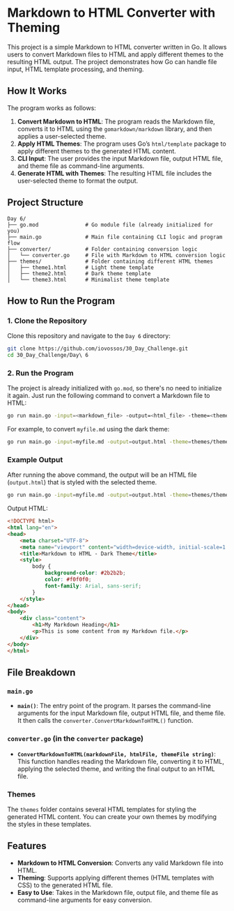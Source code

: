 
# Markdown to HTML Converter with Theming

This project is a simple Markdown to HTML converter written in Go. It allows users to convert Markdown files to HTML and apply different themes to the resulting HTML output. The project demonstrates how Go can handle file input, HTML template processing, and theming.

## How It Works

The program works as follows:

1. **Convert Markdown to HTML**: The program reads the Markdown file, converts it to HTML using the `gomarkdown/markdown` library, and then applies a user-selected theme.
2. **Apply HTML Themes**: The program uses Go’s `html/template` package to apply different themes to the generated HTML content.
3. **CLI Input**: The user provides the input Markdown file, output HTML file, and theme file as command-line arguments.
4. **Generate HTML with Themes**: The resulting HTML file includes the user-selected theme to format the output.

## Project Structure

```
Day 6/
├── go.mod               # Go module file (already initialized for you)
├── main.go              # Main file containing CLI logic and program flow
├── converter/           # Folder containing conversion logic
│   └── converter.go     # File with Markdown to HTML conversion logic
├── themes/              # Folder containing different HTML themes
│   ├── theme1.html      # Light theme template
│   ├── theme2.html      # Dark theme template
│   └── theme3.html      # Minimalist theme template
```

## How to Run the Program

### 1. Clone the Repository

Clone this repository and navigate to the `Day 6` directory:

```bash
git clone https://github.com/iovossos/30_Day_Challenge.git
cd 30_Day_Challenge/Day\ 6
```

### 2. Run the Program

The project is already initialized with `go.mod`, so there's no need to initialize it again. Just run the following command to convert a Markdown file to HTML:

```bash
go run main.go -input=<markdown_file> -output=<html_file> -theme=<theme_file>
```

For example, to convert `myfile.md` using the dark theme:

```bash
go run main.go -input=myfile.md -output=output.html -theme=themes/theme2.html
```

### Example Output

After running the above command, the output will be an HTML file (`output.html`) that is styled with the selected theme.

```bash
go run main.go -input=myfile.md -output=output.html -theme=themes/theme2.html
```

Output HTML:

```html
<!DOCTYPE html>
<html lang="en">
<head>
    <meta charset="UTF-8">
    <meta name="viewport" content="width=device-width, initial-scale=1.0">
    <title>Markdown to HTML - Dark Theme</title>
    <style>
        body {
            background-color: #2b2b2b;
            color: #f0f0f0;
            font-family: Arial, sans-serif;
        }
    </style>
</head>
<body>
    <div class="content">
        <h1>My Markdown Heading</h1>
        <p>This is some content from my Markdown file.</p>
    </div>
</body>
</html>
```

## File Breakdown

### `main.go`

- **`main()`**: The entry point of the program. It parses the command-line arguments for the input Markdown file, output HTML file, and theme file. It then calls the `converter.ConvertMarkdownToHTML()` function.

### `converter.go` (in the `converter` package)

- **`ConvertMarkdownToHTML(markdownFile, htmlFile, themeFile string)`**: This function handles reading the Markdown file, converting it to HTML, applying the selected theme, and writing the final output to an HTML file.

### Themes

The `themes` folder contains several HTML templates for styling the generated HTML content. You can create your own themes by modifying the styles in these templates.

## Features

- **Markdown to HTML Conversion**: Converts any valid Markdown file into HTML.
- **Theming**: Supports applying different themes (HTML templates with CSS) to the generated HTML file.
- **Easy to Use**: Takes in the Markdown file, output file, and theme file as command-line arguments for easy conversion.

